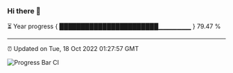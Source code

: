 ### Hi there 👋

⏳ Year progress { ███████████████████████▁▁▁▁▁▁▁ } 79.47 %

---

⏰ Updated on Tue, 18 Oct 2022 01:27:57 GMT

![Progress Bar CI](https://github.com/liununu/liununu/workflows/Progress%20Bar%20CI/badge.svg)
